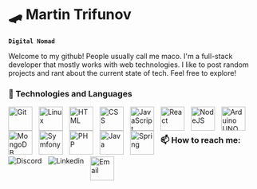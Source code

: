# 🛹 Martin Trifunov

**`Digital Nomad`**

Welcome to my github! People usually call me maco. I'm a full-stack developer that mostly works with web technologies. I like to post random projects and rant about the current state of tech. Feel free to explore!

### 🔧 Technologies and Languages

<img align="left" alt="Git" width="48px" style="padding-right:10px;" src="https://cdn.jsdelivr.net/gh/devicons/devicon/icons/git/git-original.svg" />
<img align="left" alt="Linux" width="48px" style="padding-right:10px;" src="https://cdn.jsdelivr.net/gh/devicons/devicon/icons/linux/linux-original.svg" />
<img align="left" alt="HTML" width="48px" style="padding-right:10px;" src="https://cdn.jsdelivr.net/gh/devicons/devicon/icons/html5/html5-plain.svg" />
<img align="left" alt="CSS" width="48px" style="padding-right:10px;" src="https://cdn.jsdelivr.net/gh/devicons/devicon/icons/css3/css3-plain.svg" />
<img align="left" alt="JavaScript" width="48px" style="padding-right:10px;" src="https://cdn.jsdelivr.net/gh/devicons/devicon/icons/javascript/javascript-plain.svg" />
<img align="left" alt="React" width="48px" style="padding-right:10px;" src="https://cdn.jsdelivr.net/gh/devicons/devicon/icons/react/react-original.svg" />
<img align="left" alt="NodeJS" width="48px" style="padding-right:10px;" src="https://cdn.jsdelivr.net/gh/devicons/devicon/icons/nodejs/nodejs-original.svg" />
<img align="left" alt="Arduino UNO" width="48px" style="padding-right:10px;" src="https://cdn.jsdelivr.net/gh/devicons/devicon/icons/arduino/arduino-original-wordmark.svg" />
<img align="left" alt="MongoDB" width="48px" style="padding-right:10px;" src="https://cdn.jsdelivr.net/gh/devicons/devicon/icons/mongodb/mongodb-original.svg" />
<img align="left" alt="Symfony" width="48px" style="padding-right:10px;" src="https://cdn.jsdelivr.net/gh/devicons/devicon/icons/symfony/symfony-original.svg" />           
<img align="left" alt="PHP" width="48px" style="padding-right:10px;" src="https://cdn.jsdelivr.net/gh/devicons/devicon/icons/php/php-original.svg" />
<img align="left" alt="Java" width="48px" style="padding-right:10px;" src="https://cdn.jsdelivr.net/gh/devicons/devicon/icons/java/java-original.svg"/>
<img align="left" alt="Spring" width="48px" style="padding-right:10px;" src="https://cdn.jsdelivr.net/gh/devicons/devicon/icons/spring/spring-original.svg" />
<br />

#
                
### 📫 How to reach me:

<a href="https://discordapp.com/users/98160408765939712"><img align="left" alt="Discord" style="padding-right:10px;" src="https://skillicons.dev/icons?i=discord" /></a>
<a href="https://www.linkedin.com/in/martin-trifunov/"><img align="left" alt="Linkedin" style="padding-right:10px;" src="https://skillicons.dev/icons?i=linkedin" /></a>
<a href="mailto:martintrifunov@proton.me"><img align="left" alt="Email" style="padding-right:10px;" width="48px" src="https://static-00.iconduck.com/assets.00/mail-icon-512x512-klfgoc95.png" /></a>   
<br />

#
